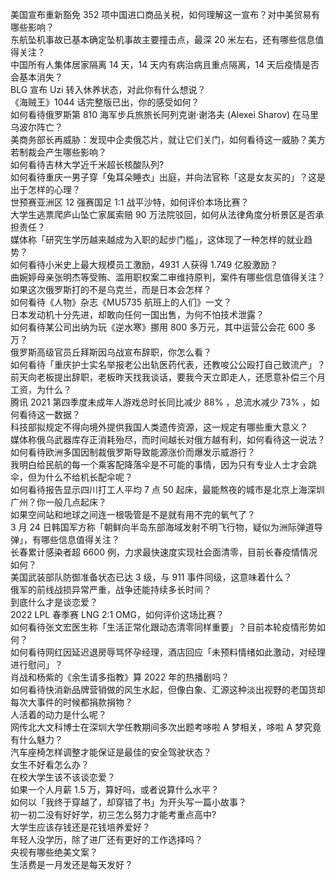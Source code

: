 美国宣布重新豁免 352 项中国进口商品关税，如何理解这一宣布？对中美贸易有哪些影响？  
东航坠机事故已基本确定坠机事故主要撞击点，最深 20 米左右，还有哪些信息值得关注？  
中国所有人集体居家隔离 14 天，14 天内有病治病且重点隔离，14 天后疫情是否会基本消失？  
BLG 宣布 Uzi 转入休养状态，对此你有什么想说？  
《海贼王》1044 话完整版已出，你的感受如何？  
如何看待俄罗斯第 810 海军步兵旅旅长阿列克谢·谢洛夫 (Alexei Sharov) 在马里乌波尔阵亡？  
美商务部长再威胁：发现中企卖俄芯片，就让它们关门，如何看待这一威胁？美方若制裁会产生哪些影响？  
如何看待吉林大学近千米超长核酸队列?  
如何看待重庆一男子穿「兔耳朵睡衣」出庭，并向法官称「这是女友买的」？这是出于怎样的心理？  
世预赛亚洲区 12 强赛国足 1:1 战平沙特，如何评价本场比赛？  
大学生逃票爬庐山坠亡家属索赔 90 万法院驳回，如何从法律角度分析景区是否承担责任？  
媒体称「研究生学历越来越成为入职的起步门槛」，这体现了一种怎样的就业趋势？  
如何看待小米史上最大规模员工激励，4931 人获得 1.749 亿股激励？  
曲婉婷母亲张明杰等受贿、滥用职权案二审维持原判，案件有哪些信息值得关注？  
如果这次俄罗斯打的不是乌克兰，而是日本会怎样？  
如何看待《人物》杂志《MU5735 航班上的人们》一文？  
日本发动机十分先进，却敢向任何一国出售，为何不怕技术泄露？  
如何看待某公司出纳为玩《逆水寒》挪用 800 多万元，其中运营公会花 600 多万？  
俄罗斯高级官员丘拜斯因乌战宣布辞职，你怎么看？  
如何看待「重庆护士实名举报老公出轨医药代表，还教唆公公殴打自己致流产」？  
前天向老板提出辞职，老板昨天找我谈话，要我今天立即走人，还愿意补偿三个月工资，为什么？  
腾讯 2021 第四季度未成年人游戏总时长同比减少 88% ，总流水减少 73% ，如何看待这一数据？  
科技部拟规定不得向境外提供我国人类遗传资源，这一规定有哪些重大意义？  
媒体称俄乌武器库存正消耗殆尽，而时间越长对俄方越有利，如何看待这一说法？  
如何看待欧洲多国因制裁俄罗斯导致能源涨价而爆发示威游行？  
我明白给民航的每一个乘客配降落伞是不可能的事情，因为只有专业人士才会跳伞，但为什么不给机长配伞呢？  
如何看待报告显示四川打工人平均 7 点 50 起床，最能熬夜的城市是北京上海深圳广州？你一般几点起床？  
如果空间站和地球之间连一根吸管是不是就有用不完的氧气了？  
3 月 24 日韩国军方称「朝鲜向半岛东部海域发射不明飞行物，疑似为洲际弹道导弹」，有哪些信息值得关注？  
长春累计感染者超 6600 例，力求最快速度实现社会面清零，目前长春疫情情况如何？  
美国武装部队防御准备状态已达 3 级，与 911 事件同级，这意味着什么？  
俄军的前线战损异常严重，战争还能持续多长时间？  
到底什么才是谈恋爱？  
2022 LPL 春季赛 LNG 2:1 OMG，如何评价这场比赛？  
如何看待张文宏医生称「生活正常化跟动态清零同样重要」？目前本轮疫情形势如何？  
如何看待网红因延迟退房辱骂怀孕经理，酒店回应「未预料情绪如此激动，对经理进行慰问」？  
肖战和杨紫的《余生请多指教》算 2022 年的热播剧吗？  
如何看待快消新品牌营销做的风生水起，但像白象、汇源这种淡出视野的老国货却每次大事件的时候都捐款捐物？  
人活着的动力是什么呢？  
网传北大文科博士在深圳大学任教期间多次出题考哆啦 A 梦相关，哆啦 A 梦究竟有什么魅力？  
汽车座椅怎样调整才能保证是最佳的安全驾驶状态？  
女生不好看怎么办？  
在校大学生该不该谈恋爱？  
如果一个人月薪 1.5 万，算好吗，或者说算什么水平？  
如何以「我终于穿越了，却穿错了书」为开头写一篇小故事？  
初一初二没有好好学，初三怎么努力才能考重点高中?  
大学生应该存钱还是花钱培养爱好？  
年轻人没学历，除了进厂还有更好的工作选择吗？  
央视有哪些绝美文案？  
生活费是一月发还是每天发好？  
